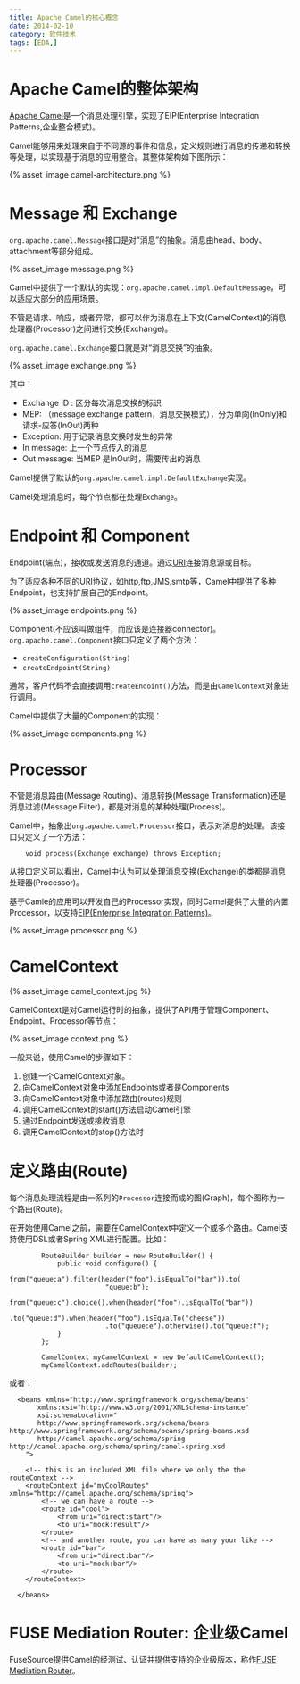 ```yaml
---
title: Apache Camel的核心概念
date: 2014-02-10
category: 软件技术
tags: [EDA,]
---
```


# Apache Camel的整体架构

[Apache Camel](http://camel.apache.org/)是一个消息处理引擎，实现了EIP(Enterprise Integration Patterns,企业整合模式)。

Camel能够用来处理来自于不同源的事件和信息，定义规则进行消息的传递和转换等处理，以实现基于消息的应用整合。其整体架构如下图所示：

{% asset_image camel-architecture.png %}


# Message 和 Exchange

`org.apache.camel.Message`接口是对“消息”的抽象。消息由head、body、attachment等部分组成。

{% asset_image message.png %}

Camel中提供了一个默认的实现：`org.apache.camel.impl.DefaultMessage`，可以适应大部分的应用场景。

不管是请求、响应，或者异常，都可以作为消息在上下文(CamelContext)的消息处理器(Processor)之间进行交换(Exchange)。

`org.apache.camel.Exchange`接口就是对“消息交换”的抽象。

{% asset_image exchange.png %}

其中：

- Exchange ID : 区分每次消息交换的标识
- MEP: （message exchange pattern，消息交换模式），分为单向(InOnly)和请求-应答(InOut)两种
- Exception: 用于记录消息交换时发生的异常
- In message: 上一个节点传入的消息
- Out message: 当MEP 是InOut时，需要传出的消息

Camel提供了默认的`org.apache.camel.impl.DefaultExchange`实现。

Camel处理消息时，每个节点都在处理`Exchange`。

# Endpoint 和 Component

Endpoint(端点)，接收或发送消息的通道。通过[URI](http://zh.wikipedia.org/wiki/%E7%BB%9F%E4%B8%80%E8%B5%84%E6%BA%90%E6%A0%87%E5%BF%97%E7%AC%A6)连接消息源或目标。

为了适应各种不同的URI协议，如http,ftp,JMS,smtp等，Camel中提供了多种Endpoint，也支持扩展自己的Endpoint。

{% asset_image endpoints.png %}

Component(不应该叫做组件，而应该是连接器connector)。`org.apache.camel.Component`接口只定义了两个方法：

- `createConfiguration(String)`
- `createEndpoint(String)`

通常，客户代码不会直接调用`createEndoint()`方法，而是由`CamelContext`对象进行调用。

Camel中提供了大量的Component的实现：

{% asset_image components.png %}


# Processor

不管是消息路由(Message Routing)、消息转换(Message Transformation)还是消息过滤(Message Filter)，都是对消息的某种处理(Process)。

Camel中，抽象出`org.apache.camel.Processor`接口，表示对消息的处理。该接口只定义了一个方法：

```
    void process(Exchange exchange) throws Exception;
```

从接口定义可以看出，Camel中认为可以处理消息交换(Exchange)的类都是消息处理器(Processor)。


基于Camle的应用可以开发自己的Processor实现，同时Camel提供了大量的内置Processor，以支持[EIP(Enterprise Integration Patterns)](http://camel.apache.org/enterprise-integration-patterns.html)。

{% asset_image processor.png %}






# CamelContext


{% asset_image camel_context.jpg %}

CamelContext是对Camel运行时的抽象，提供了API用于管理Component、Endpoint、Processor等节点：

{% asset_image context.png %}

一般来说，使用Camel的步骤如下：

1. 创建一个CamelContext对象。
2. 向CamelContext对象中添加Endpoints或者是Components
3. 向CamelContext对象中添加路由(routes)规则
4. 调用CamelContext的start()方法启动Camel引擎
5. 通过Endpoint发送或接收消息
6. 调用CamelContext的stop()方法时

# 定义路由(Route)

每个消息处理流程是由一系列的`Processor`连接而成的图(Graph)，每个图称为一个路由(Route)。

在开始使用Camel之前，需要在CamelContext中定义一个或多个路由。Camel支持使用DSL或者Spring XML进行配置。比如：

```
		RouteBuilder builder = new RouteBuilder() {
			public void configure() {
				from("queue:a").filter(header("foo").isEqualTo("bar")).to(
						"queue:b");
				from("queue:c").choice().when(header("foo").isEqualTo("bar"))
						.to("queue:d").when(header("foo").isEqualTo("cheese"))
						.to("queue:e").otherwise().to("queue:f");
			}
		};

		CamelContext myCamelContext = new DefaultCamelContext();
		myCamelContext.addRoutes(builder);
```

或者：

```
  <beans xmlns="http://www.springframework.org/schema/beans"
       xmlns:xsi="http://www.w3.org/2001/XMLSchema-instance"
       xsi:schemaLocation="
       http://www.springframework.org/schema/beans http://www.springframework.org/schema/beans/spring-beans.xsd
       http://camel.apache.org/schema/spring http://camel.apache.org/schema/spring/camel-spring.xsd
    ">

    <!-- this is an included XML file where we only the the routeContext -->
    <routeContext id="myCoolRoutes" xmlns="http://camel.apache.org/schema/spring">
        <!-- we can have a route -->
        <route id="cool">
            <from uri="direct:start"/>
            <to uri="mock:result"/>
        </route>
        <!-- and another route, you can have as many your like -->
        <route id="bar">
            <from uri="direct:bar"/>
            <to uri="mock:bar"/>
        </route>
    </routeContext>

  </beans>
```

# FUSE Mediation Router: 企业级Camel

 FuseSource提供Camel的经测试、认证并提供支持的企业级版本，称作[FUSE Mediation Router](http://fusesource.com/products/enterprise-camel/)。


